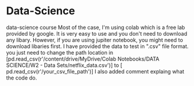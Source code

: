 # Data-Science
data-science course
Most of the case, I'm using colab which is a free lab provided by google. It is very easy to use and you don't need to download any libary.
However, if you are using jupiter notebook, you might need to download libaries first.
I have provided the data to test in ".csv" file format. you just need to change the path location in 
[pd.read_csv(r'/content/drive/MyDrive/Colab Notebooks/DATA SCIENCE/W2 - Data Sets/netflix_data.csv')]
to 
[ pd.read_csv(r'/your_csv_file_path')]
I also added comment explaing what the code do.
